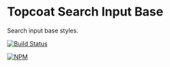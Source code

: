 Topcoat Search Input Base
=================

Search input base styles.

[![Build Status](https://travis-ci.org/topcoat/search-input-base.png?branch=master)](https://travis-ci.org/topcoat/search-input-base)

[![NPM](https://nodei.co/npm/topcoat-search-input-base.png)](https://nodei.co/npm/topcoat-search-input-base/)
